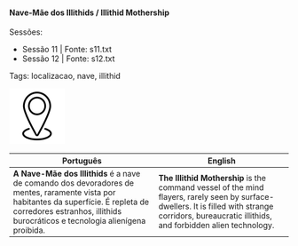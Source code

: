 
#### Nave-Mãe dos Illithids / Illithid Mothership

Sessões:  
- Sessão 11 | Fonte: s11.txt  
- Sessão 12 | Fonte: s12.txt  

Tags: localizacao, nave, illithid

![Nave-Mãe dos Illithids](../../../assets/location/location_blank.png)

| Português                                                                                                                                                                                                             | English                                                                                                                                                                                              |
| --------------------------------------------------------------------------------------------------------------------------------------------------------------------------------------------------------------------- | ---------------------------------------------------------------------------------------------------------------------------------------------------------------------------------------------------- |
| **A Nave-Mãe dos Illithids** é a nave de comando dos devoradores de mentes, raramente vista por habitantes da superfície. É repleta de corredores estranhos, illithids burocráticos e tecnologia alienígena proibida. | **The Illithid Mothership** is the command vessel of the mind flayers, rarely seen by surface-dwellers. It is filled with strange corridors, bureaucratic illithids, and forbidden alien technology. |

